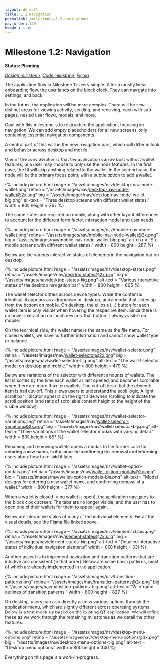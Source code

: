 ```yaml
---
layout: default
title: 1.2 Navigation
permalink: /milestones/1-2-navigation/
nav_order: 120
header: true
---
```


# Milestone 1.2: Navigation

**Status: Planning**

_[Design milestone](https://github.com/BitcoinDesign/Bitcoin-Core-App/milestone/2), [Code milestone](https://github.com/bitcoin-core/gui-qml/milestone/2), [Figma](https://www.figma.com/file/ek8w3n3upbluw5UL2lGhRx/Bitcoin-Core-App-Design?type=design&node-id=7516%3A13168&mode=design&t=sZSBHpOLLJmoMf57-1)_

The application flow in Milestone 1 is very simple. After a mostly linear onboarding flow, the user lands on the block clock. They can navigate into settings, and back.

In the future, the application will be more complex. There will be new distinct areas for viewing activity, sending, and receiving, each with sub-pages, nested user flows, modals, and more.

Goal with this milestone is to restructure the application, focusing on navigation. We can add empty placedholders for all new screens, only containing essential navigation components.

A central part of this will be the new navigation bars, which will differ in look and behavior across desktop and mobile.

One of the consideration is that the application can be built without wallet features, or a user may choose to only use the node features. In the first case, the UI will skip anything related to the wallet. In the second case, the node will be the primary focus point, with a subtle option to add a wallet.

{% include picture.html
	image = "/assets/images/nav/desktop-nav-node-wallet.png"
	retina = "/assets/images/nav/desktop-nav-node-wallet@2x.png"
	big = "/assets/images/nav/desktop-nav-node-wallet-big.png"
	alt-text = "Three desktop screens with different wallet states."
	width = 800
	height = 265
%}

The same states are required on mobile, along with other layout differences to account for the different form factor, interaction model and user needs.

{% include picture.html
	image = "/assets/images/nav/mobile-nav-node-wallet.png"
	retina = "/assets/images/nav/mobile-nav-node-wallet@2x.png"
	big = "/assets/images/nav/mobile-nav-node-wallet-big.png"
	alt-text = "Six mobile screens with different wallet states."
	width = 800
	height = 287
%}

Below are the various interactive states of elements in the navigation bar on desktop.

{% include picture.html
	image = "/assets/images/nav/desktop-states.png"
	retina = "/assets/images/nav/desktop-states@2x.png"
	big = "/assets/images/nav/desktop-states-big.png"
	alt-text = "Various interactive states of the desktop navigation bar"
	width = 800
	height = 665
%}

The wallet selector differs across device types. While the content is identical, it appears as a dropdown on desktop, and a modal that slides up from the bottom on mobile. On desktop, the ellipsis (...) button for each wallet item is only visible when hovering the respective item. Since there is no hover interaction on touch devices, that button is always visible on mobile.

On the technical side, the wallet name is the same as the file name. For closed wallets, we have no further information and cannot show wallet type or balance.

{% include picture.html
	image = "/assets/images/nav/wallet-selector.png"
	retina = "/assets/images/nav/wallet-selector@2x.png"
	big = "/assets/images/nav/wallet-selector-big.png"
	alt-text = "The wallet selector modal on desktop and mobile."
	width = 800
	height = 479
%}

Below are variations of the selector with different amounts of wallets. The list is sorted by the time each wallet as last opened, and becomes scrollable when there are more than ten wallets. The cut-off is so that the eleventh item is half cut-off. This allows users to understand the scoll logic. A light scroll bar indicator appears on the right side when scrolling to indicate the scroll position (and ratio of scrollable content height to the height of the visible window).

{% include picture.html
	image = "/assets/images/nav/wallet-selector-variations.png"
	retina = "/assets/images/nav/wallet-selector-variations@2x.png"
	big = "/assets/images/nav/wallet-selector-big.png"
	alt-text = "Three variations of the wallet selector modals with varying detail."
	width = 800
	height = 697
%}

Renaming and removing wallets opens a modal. In the former case for entering a new name, in the latter for confirming the removal and informing users about how to re-add it later.

{% include picture.html
	image = "/assets/images/nav/wallet-option-modals.png"
	retina = "/assets/images/nav/wallet-option-modals@2x.png"
	big = "/assets/images/nav/wallet-option-modals-big.png"
	alt-text = "Modal designs for entering a new wallet name, and confirming removal of a wallet."
	width = 800
	height = 377
%}

When a wallet is closed (= no wallet is open), the application navigates to the block clock screen. The tabs are no longer visible, and the user has to open one of their wallets for them to appear again.

Below are interactive states of many of the individual elements. For all the visual details, see the Figma file linked above.

{% include picture.html
	image = "/assets/images/nav/element-states.png"
	retina = "/assets/images/nav/element-states@2x.png"
	big = "/assets/images/nav/element-states-big.png"
	alt-text = "Detailed interactive states of individual navigation elements"
	width = 800
	height = 331
%}

Another aspect is to implement navigation and transition patterns that are intuitive and consistent (in that order). Below are some basic patterns, most of which are already implemented in the application.

{% include picture.html
	image = "/assets/images/nav/transition-patterns.png"
	retina = "/assets/images/nav/transition-patterns@2x.png"
	big = "/assets/images/nav/transition-patterns-big.png"
	alt-text = "Wireframe outlines of transition patterns."
	width = 800
	height = 827
%}

On desktop, users can also directly access various options through the application menu, which are slightly different across operating systems. Below is a first mock-up based on the existing QT application. We will refine these as we work through the remaining milestones as we detail the other features.

{% include picture.html
	image = "/assets/images/nav/desktop-menu-options.png"
	retina = "/assets/images/nav/desktop-menu-options@2x.png"
	big = "/assets/images/nav/desktop-menu-options-big.png"
	alt-text = "Desktop menu options."
	width = 800
	height = 340
%}

Everything on this page is a work-in-progress.